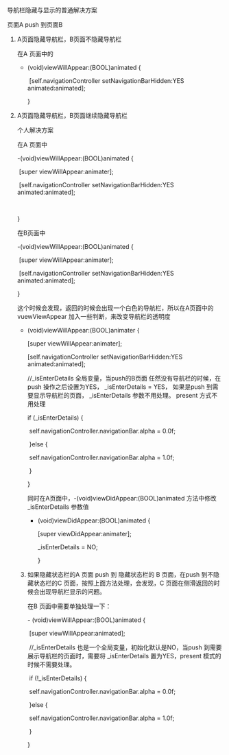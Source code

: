 导航栏隐藏与显示的普通解决方案

页面A push 到页面B

1. A页面隐藏导航栏，B页面不隐藏导航栏

   在A 页面中的

   - (void)viewWillAppear:(BOOL)animated {

     ​	[self.navigationController setNavigationBarHidden:YES animated:animated]; 

     }

2. A页面隐藏导航栏，B页面继续隐藏导航栏

   个人解决方案

   在A 页面中

   -(void)viewWillAppear:(BOOL)animated {

   ​	[super viewWillAppear:animater];

   ​	[self.navigationController setNavigationBarHidden:YES animated:animated]; 

   ​	

   }

   在B页面中

   -(void)viewWillAppear:(BOOL)animated {

   ​	[super viewWillAppear:animater];

   ​	[self.navigationController setNavigationBarHidden:YES animated:animated]; 

   }

   这个时候会发现，返回的时候会出现一个白色的导航栏，所以在A页面中的 vuewViewAppear 加入一些判断，来改变导航栏的透明度

   - (void)viewWillAppear:(BOOL)animater {

     [super viewWillAppear:animater];

     [self.navigationController setNavigationBarHidden:YES animated:animated]; 

     //_isEnterDetails 全局变量，当push的B页面 任然没有导航栏的时候，在push 操作之后设置为YES， _isEnterDetails = YES， 如果是push 到需要显示导航栏的页面， _isEnterDetails 参数不用处理。 present 方式不用处理

     if (_isEnterDetails) {

     ​        self.navigationController.navigationBar.alpha = 0.0f;

     ​    }else {

     ​        self.navigationController.navigationBar.alpha = 1.0f;

     ​    }

     }

     同时在A页面中，-(void)viewDidAppear:(BOOL)animated 方法中修改 _isEnterDetails 参数值

     - (void)viewDidAppear:(BOOL)animated {

       [super viewDidAppear:animater];

       _isEnterDetails = NO;

       }

   3. 如果隐藏状态栏的A 页面 push 到 隐藏状态栏的 B 页面，在push 到不隐藏状态栏的C 页面，按照上面方法处理，会发现，C 页面在侧滑返回的时候会出现导航栏显示的问题。

      在B 页面中需要单独处理一下：

      \- (void)viewWillAppear:(BOOL)animated {

      ​    [super viewWillAppear:animated];

      ​    //_isEnterDetails 也是一个全局变量，初始化默认是NO，当push 到需要展示导航栏的页面时，需要将 _isEnterDetails 置为YES，present 模式的时候不需要处理。

      ​    if (!_isEnterDetails) {

      ​        self.navigationController.navigationBar.alpha = 0.0f;

      ​    }else {

      ​        self.navigationController.navigationBar.alpha = 1.0f;

      ​    }

      }

   